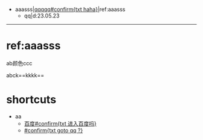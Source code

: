 - aaasss|[qqqqq#confirm{txt haha}](https://q{{q}}.com)|ref:aaasss
	- qq|d:23.05.23
		
***
# ref:aaasss
ab颜色ccc

abck==kkkk==



# shortcuts
- aa
	- [百度#confirm{txt 进入百度吗}](https://bai{{du}}.com)
	- [#confirm{txt goto qq ?}](https://qq.com)